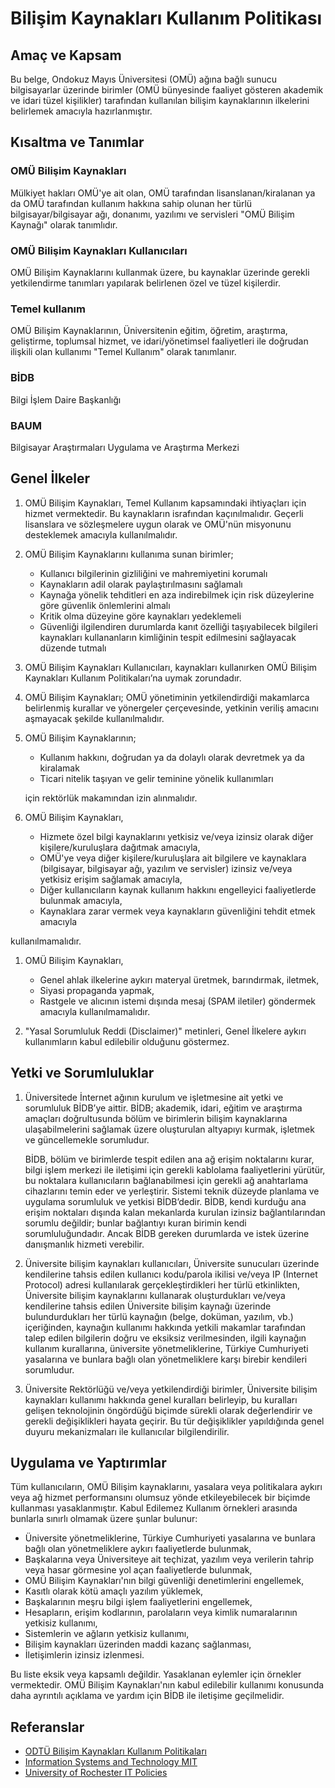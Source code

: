 Bilişim Kaynakları Kullanım Politikası
=======================================

Amaç ve Kapsam
--------------

Bu belge, Ondokuz Mayıs Üniversitesi (OMÜ) ağına bağlı sunucu bilgisayarlar
üzerinde birimler (OMÜ bünyesinde faaliyet gösteren akademik ve idari tüzel
kişilikler) tarafından kullanılan bilişim kaynaklarının ilkelerini belirlemek
amacıyla hazırlanmıştır.

Kısaltma ve Tanımlar
--------------------

### OMÜ Bilişim Kaynakları

Mülkiyet hakları OMÜ'ye ait olan, OMÜ tarafından lisanslanan/kiralanan ya da OMÜ
tarafından kullanım hakkına sahip olunan her türlü bilgisayar/bilgisayar ağı,
donanımı, yazılımı ve servisleri "OMÜ Bilişim Kaynağı" olarak tanımlıdır.

### OMÜ Bilişim Kaynakları Kullanıcıları

OMÜ Bilişim Kaynaklarını kullanmak üzere, bu kaynaklar üzerinde gerekli
yetkilendirme tanımları yapılarak belirlenen özel ve tüzel kişilerdir.

### Temel kullanım

OMÜ Bilişim Kaynaklarının, Üniversitenin eğitim, öğretim, araştırma, geliştirme,
toplumsal hizmet, ve idari/yönetimsel faaliyetleri ile doğrudan ilişkili olan
kullanımı "Temel Kullanım" olarak tanımlanır.

### BİDB

Bilgi İşlem Daire Başkanlığı

### BAUM

Bilgisayar Araştırmaları Uygulama ve Araştırma Merkezi

Genel İlkeler
------------

1. OMÜ Bilişim Kaynakları, Temel Kullanım kapsamındaki ihtiyaçları için hizmet
   vermektedir. Bu kaynakların israfından kaçınılmalıdır. Geçerli lisanslara ve
   sözleşmelere uygun olarak ve OMÜ'nün misyonunu desteklemek amacıyla
   kullanılmalıdır.

1. OMÜ Bilişim Kaynaklarını kullanıma sunan birimler;

   - Kullanıcı bilgilerinin gizliliğini ve mahremiyetini korumalı
   - Kaynakların adil olarak paylaştırılmasını sağlamalı
   - Kaynağa yönelik tehditleri en aza indirebilmek için risk düzeylerine göre
     güvenlik önlemlerini almalı
   - Kritik olma düzeyine göre kaynakları yedeklemeli
   - Güvenliği ilgilendiren durumlarda kanıt özelliği taşıyabilecek bilgileri
     kaynakları kullananların kimliğinin tespit edilmesini sağlayacak düzende
     tutmalı

1. OMÜ Bilişim Kaynakları Kullanıcıları, kaynakları kullanırken OMÜ Bilişim
   Kaynakları Kullanım Politikaları’na uymak zorundadır.

1. OMÜ Bilişim Kaynakları; OMÜ yönetiminin yetkilendirdiği makamlarca
   belirlenmiş kurallar ve yönergeler çerçevesinde, yetkinin veriliş amacını
   aşmayacak şekilde kullanılmalıdır.

1. OMÜ Bilişim Kaynaklarının;

   - Kullanım hakkını, doğrudan ya da dolaylı olarak devretmek ya da kiralamak
   - Ticari nitelik taşıyan ve gelir teminine yönelik kullanımları

   için rektörlük makamından izin alınmalıdır.

1. OMÜ Bilişim Kaynakları,

   - Hizmete özel bilgi kaynaklarını yetkisiz ve/veya
     izinsiz olarak diğer kişilere/kuruluşlara dağıtmak amacıyla,
   - OMÜ'ye veya diğer kişilere/kuruluşlara ait bilgilere ve kaynaklara (bilgisayar,
     bilgisayar ağı, yazılım ve servisler) izinsiz ve/veya yetkisiz erişim
     sağlamak amacıyla,
   - Diğer kullanıcıların kaynak kullanım hakkını engelleyici faaliyetlerde
     bulunmak amacıyla,
   - Kaynaklara zarar vermek veya kaynakların güvenliğini tehdit etmek amacıyla
   
  kullanılmamalıdır.

1. OMÜ Bilişim Kaynakları,

   - Genel ahlak ilkelerine aykırı materyal üretmek, barındırmak, iletmek,
   - Siyasi propaganda yapmak,
   - Rastgele ve alıcının istemi dışında mesaj (SPAM iletiler) göndermek
     amacıyla kullanılmamalıdır.

1. "Yasal Sorumluluk Reddi (Disclaimer)" metinleri, Genel İlkelere aykırı
   kullanımların kabul edilebilir olduğunu göstermez.

Yetki ve Sorumluluklar
---------------------

1. Üniversitede İnternet ağının kurulum ve işletmesine ait yetki ve sorumluluk
   BİDB’ye aittir. BİDB; akademik, idari, eğitim ve araştırma amaçları
   doğrultusunda bölüm ve birimlerin bilişim kaynaklarına ulaşabilmelerini
   sağlamak üzere oluşturulan altyapıyı kurmak, işletmek ve güncellemekle
   sorumludur.

   BİDB, bölüm ve birimlerde tespit edilen ana ağ erişim noktalarını kurar,
   bilgi işlem merkezi ile iletişimi için gerekli kablolama faaliyetlerini
   yürütür, bu noktalara kullanıcıların bağlanabilmesi için gerekli ağ
   anahtarlama cihazlarını temin eder ve yerleştirir. Sistemi teknik düzeyde
   planlama ve uygulama sorumluluk ve yetkisi BİDB’dedir. BİDB, kendi kurduğu
   ana erişim noktaları dışında kalan mekanlarda kurulan izinsiz bağlantılarından
   sorumlu değildir; bunlar bağlantıyı kuran birimin kendi sorumluluğundadır.
   Ancak BİDB gereken durumlarda ve istek üzerine danışmanlık hizmeti verebilir.

1. Üniversite bilişim kaynakları kullanıcıları, Üniversite sunucuları üzerinde
   kendilerine tahsis edilen kullanıcı kodu/parola ikilisi ve/veya IP (Internet
   Protocol) adresi kullanılarak gerçekleştirdikleri her türlü etkinlikten,
   Üniversite bilişim kaynaklarını kullanarak oluşturdukları ve/veya kendilerine
   tahsis edilen Üniversite bilişim kaynağı üzerinde bulundurdukları her türlü
   kaynağın (belge, doküman, yazılım, vb.) içeriğinden, kaynağın kullanımı
   hakkında yetkili makamlar tarafından talep edilen bilgilerin doğru ve
   eksiksiz verilmesinden, ilgili kaynağın kullanım kurallarına, üniversite
   yönetmeliklerine, Türkiye Cumhuriyeti yasalarına ve bunlara bağlı olan
   yönetmeliklere karşı birebir kendileri sorumludur.

1. Üniversite Rektörlüğü ve/veya yetkilendirdiği birimler, Üniversite bilişim
   kaynakları kullanımı hakkında genel kuralları belirleyip, bu kuralları
   gelişen teknolojinin öngördüğü biçimde sürekli olarak değerlendirir ve
   gerekli değişiklikleri hayata geçirir. Bu tür değişiklikler yapıldığında
   genel duyuru mekanizmaları ile kullanıcılar bilgilendirilir.

Uygulama ve Yaptırımlar
-----------------------

Tüm kullanıcıların, OMÜ Bilişim kaynaklarını, yasalara veya politikalara aykırı
veya ağ hizmet performansını olumsuz yönde etkileyebilecek bir biçimde
kullanması yasaklanmıştır. Kabul Edilemez Kullanım örnekleri arasında bunlarla
sınırlı olmamak üzere şunlar bulunur:

- Üniversite yönetmeliklerine, Türkiye Cumhuriyeti yasalarına ve bunlara bağlı
  olan yönetmeliklere aykırı faaliyetlerde bulunmak,
- Başkalarına veya Üniversiteye ait teçhizat, yazılım veya verilerin tahrip veya
  hasar görmesine yol açan faaliyetlerde bulunmak,
- OMÜ Bilişim Kaynakları'nın bilgi güvenliği denetimlerini engellemek,
- Kasıtlı olarak kötü amaçlı yazılım yüklemek,
- Başkalarının meşru bilgi işlem faaliyetlerini engellemek,
- Hesapların, erişim kodlarının, parolaların veya kimlik numaralarının yetkisiz
  kullanımı,
- Sistemlerin ve ağların yetkisiz kullanımı,
- Bilişim kaynakları üzerinden maddi kazanç sağlanması,
- İletişimlerin izinsiz izlenmesi.

Bu liste eksik veya kapsamlı değildir. Yasaklanan eylemler için örnekler
vermektedir. OMÜ Bilişim Kaynakları'nın kabul edilebilir kullanımı konusunda
daha ayrıntılı açıklama ve yardım için BİDB ile iletişime geçilmelidir.

Referanslar
-----------

- [ODTÜ Bilişim Kaynakları Kullanım Politikaları](http://www.metu.edu.tr/tr/bilisim-etigi)
- [Information Systems and Technology MIT](https://ist.mit.edu/about/it-policies)
- [University of Rochester IT Policies](http://tech.rochester.edu/policy/)
